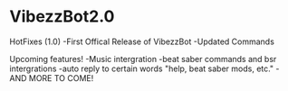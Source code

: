 # VibezzBot2.0

HotFixes (1.0)
-First Offical Release of VibezzBot
-Updated Commands

Upcoming features!
-Music intergration
-beat saber commands and bsr intergrations
-auto reply to certain words "help, beat saber mods, etc."
-AND MORE TO COME!
